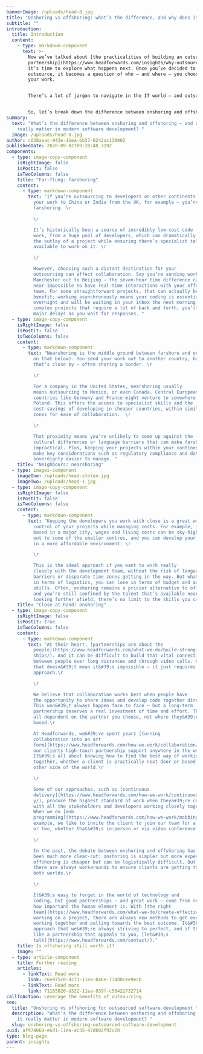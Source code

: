 ```yaml
---
bannerImage: /uploads/head-8.jpg
title: "Onshoring vs offshoring: what’s the difference, and why does it matter? "
subtitle: ""
introduction:
  title: Introduction
  content:
    - type: markdown-component
      text: >-
        Now we’ve talked about [the practicalities of building an outsourcing
        partnership](https://www.headforwards.com/insights/why-outsourced-software-development-works/),
        it’s time to explore what happens next. Once you’ve decided to
        outsource, it becomes a question of who – and where – you choose to do
        your work. 


        There’s a lot of jargon to navigate in the IT world – and outsourcing is no exception. 


        So, let’s break down the difference between onshoring and offshoring for outsourced software development and evaluate some of the pros and cons. We’ll also pose a new question about how you outsource: in an age of widespread remote working and digital collaboration, does it even matter where your partners are based?
summary:
  text: "What’s the difference between onshoring and offshoring – and does it
    really matter in modern software development? "
  image: /uploads/head-8.jpg
author: c038aaac-943e-11ea-bb37-0242ac130002
publishedDate: 2020-09-02T09:20:48.319Z
components:
  - type: image-copy-component
    isRightImage: false
    isPostit: false
    isTwoColumns: false
    title: "Far-flung: farshoring"
    content:
      - type: markdown-component
        text: "If you’re outsourcing to developers on other continents – like sending
          your work to China or India from the UK, for example – you’re
          farshoring. \r

          \r

          It’s historically been a source of incredibly low-cost code
          work, from a huge pool of developers, which can dramatically decrease
          the outlay of a project while ensuring there’s specialist talent
          available to work on it. \r

          \r

          However, choosing such a distant destination for your
          outsourcing can affect collaboration. Say you’re sending work from
          Manchester out to Beijing – the seven-hour time difference can make it
          near-impossible to have real-time interactions with your offshore
          team. For some straightforward projects, that can actually be a
          benefit; working asynchronously means your coding is essentially done
          overnight and will be waiting in your inbox the next morning. But for
          complex projects that require a lot of back and forth, you’ll risk
          major delays as you wait for responses. "
  - type: image-copy-component
    isRightImage: false
    isPostit: false
    isTwoColumns: false
    content:
      - type: markdown-component
        text: "Nearshoring is the middle ground between farshore and onshore work (more
          on that below). You send your work out to another country, but one
          that’s close by – often sharing a border. \r

          \r

          For a company in the United States, nearshoring usually
          means outsourcing to Mexico, or even Canada. Central European
          countries like Germany and France might venture to somewhere like
          Poland. This offers the access to specialist skills and the
          cost-savings of developing in cheaper countries, within similar time
          zones for ease of collaboration.  \r

          \r

          That proximity means you’re unlikely to come up against the
          cultural differences or language barriers that can make farshoring
          impractical. Plus, keeping your projects within your continent can
          make key considerations such as regulatory compliance and data
          sovereignty easier to manage. "
    title: "Neighbours: nearshoring"
  - type: images-component
    imageOne: /uploads/head-stolen.jpg
    imageTwo: /uploads/head-1.jpg
  - type: image-copy-component
    isRightImage: false
    isPostit: false
    isTwoColumns: false
    content:
      - type: markdown-component
        text: "Keeping the developers you work with close is a great way to maintain
          control of your projects while managing costs. For example, if you’re
          based in a major city, wages and living costs can be sky-high. Move
          out to some of the smaller centres, and you can develop your software
          in a more affordable environment. \r

          \r

          This is the ideal approach if you want to work really
          closely with the development team, without the risk of language
          barriers or disparate time zones getting in the way. But what you gain
          in terms of logistics, you can lose in terms of budget and access to
          skills. Often, onshoring remains a pricier alternative to offshoring,
          and you’re still confined by the talent that’s available nearby. By
          looking further afield, there’s no limit to the skills you can hire. "
    title: "Close at hand: onshoring"
  - type: image-copy-component
    isRightImage: false
    isPostit: true
    isTwoColumns: false
    content:
      - type: markdown-component
        text: "At their heart, [partnerships are about the
          people](https://www.headforwards.com/what-we-do/build-strong-relation\
          ships/). And it can be difficult to build that vital connection
          between people over long distances and through video calls. However,
          that doesn&#39;t mean it&#39;s impossible – it just requires a new
          approach.\r

          \r

          We believe that collaboration works best when people have
          the opportunity to share ideas and develop code together directly.
          This won&#39;t always happen face to face – but a long-term
          partnership deserves a real investment of time and effort. That&#39;s
          all dependent on the partner you choose, not where they&#39;re
          based.\r

          At Headforwards, we&#39;ve spent years [turning
          collaboration into an art
          form](https://www.headforwards.com/how-we-work/collaboration/); giving
          our clients high-touch partnership support anywhere in the world.
          It&#39;s all about knowing how to find the best way of working
          together, whether a client is practically next door or based on the
          other side of the world.\r

          \r

          Some of our approaches, such as [continuous
          delivery](https://www.headforwards.com/how-we-work/continuous-deliver\
          y/), produce the highest standard of work when they&#39;re conducted
          with all the stakeholders and developers working closely together.
          When we do [mob
          programming](https://www.headforwards.com/how-we-work/mobbing/), for
          example, we like to invite the client to join our team for a session
          or two, whether that&#39;s in-person or via video conference.\r

          \r

          In the past, the debate between onshoring and offshoring has
          been much more clear-cut: onshoring is simpler but more expensive, and
          offshoring is cheaper but can be logistically difficult. But now,
          there are always workarounds to ensure clients are getting the best of
          both worlds.\r

          \r

          It&#39;s easy to forget in the world of technology and
          coding, but good partnerships – and great work – come from remembering
          how important the human element is. With [the right
          team](https://www.headforwards.com/what-we-do/create-effective-teams/)
          working on a project, there are always new methods to get everyone
          working together and pulling towards the best outcome. It&#39;s an
          approach that we&#39;re always striving to perfect, and if that sounds
          like a partnership that appeals to you, [let&#39;s
          talk](https://www.headforwards.com/contact/)."
    title: Is offshoring still worth it?
    image: ""
  - type: article-component
    title: Further reading
    articles:
      - linkText: Read more
        link: c6e975c0-dc73-11ea-8a6e-774d8cee9ecb
      - linkText: Read more
        link: 71165820-d322-11ea-939f-c56422732714
callToAction: Leverage the benefits of outsourcing
seo:
  title: "Onshoring vs offshoring for outsourced software development "
  description: "What’s the difference between onshoring and offshoring – and does
    it really matter in modern software development? "
  slug: onshoring-vs-offshoring-outsourced-software-development
uuid: af974060-e6d1-11ea-ac35-47db82f92c20
type: blog-page
parent: insights
---
```

